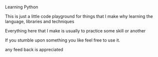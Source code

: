 Learning Python

This is just a little code playground for things that I make why learning the language, libraries and techniques

Everything here that I make is usually to practice some skill or another 

If you stumble upon something you like feel free to use it. 

any feed back is appreciated
